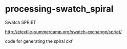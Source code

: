 # processing-swatch_spiral

Swatch SPRIET

http://etextile-summercamp.org/swatch-exchange/spriet/

code for generating the spiral dxf


